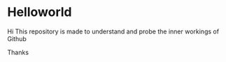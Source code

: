Helloworld
==========
Hi
This repository is made to understand and probe the inner workings of Github 

Thanks
